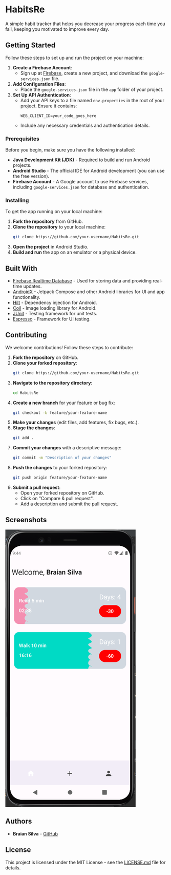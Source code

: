 # HabitsRe

A simple habit tracker that helps you decrease your progress each time you fail, keeping you motivated to improve every day.

## Getting Started

Follow these steps to set up and run the project on your machine:

1. **Create a Firebase Account**:
   - Sign up at [Firebase](https://firebase.google.com/), create a new project, and download the `google-services.json` file.
2. **Add Configuration Files**:
   - Place the `google-services.json` file in the `app` folder of your project.
3. **Set Up API Authentication**:
   - Add your API keys to a file named `env.properties` in the root of your project. Ensure it contains:
     ```
     WEB_CLIENT_ID=your_code_goes_here
     ```
   - Include any necessary credentials and authentication details.

### Prerequisites

Before you begin, make sure you have the following installed:

* **Java Development Kit (JDK)** - Required to build and run Android projects.
* **Android Studio** - The official IDE for Android development (you can use the free version).
* **Firebase Account** - A Google account to use Firebase services, including `google-services.json` for database and authentication.

### Installing

To get the app running on your local machine:

1. **Fork the repository** from GitHub.
2. **Clone the repository** to your local machine:
   ```bash
   git clone https://github.com/your-username/HabitsRe.git
   ```
3. **Open the project** in Android Studio.
4. **Build and run** the app on an emulator or a physical device.

## Built With

* [Firebase Realtime Database](https://firebase.google.com/docs/database) - Used for storing data and providing real-time updates.
* [AndroidX](https://developer.android.com/jetpack/androidx) - Jetpack Compose and other Android libraries for UI and app functionality.
* [Hilt](https://dagger.dev/hilt/) - Dependency injection for Android.
* [Coil](https://coil-kt.github.io/coil/) - Image loading library for Android.
* [JUnit](https://junit.org/junit4/) - Testing framework for unit tests.
* [Espresso](https://developer.android.com/training/testing/espresso) - Framework for UI testing.

## Contributing

We welcome contributions! Follow these steps to contribute:

1. **Fork the repository** on GitHub.
2. **Clone your forked repository**:
   ```bash
   git clone https://github.com/your-username/HabitsRe.git
   ```
3. **Navigate to the repository directory**:
   ```bash
   cd HabitsRe
   ```
4. **Create a new branch** for your feature or bug fix:
   ```bash
   git checkout -b feature/your-feature-name
   ```
5. **Make your changes** (edit files, add features, fix bugs, etc.).
6. **Stage the changes**:
   ```bash
   git add .
   ```
7. **Commit your changes** with a descriptive message:
   ```bash
   git commit -m "Description of your changes"
   ```
8. **Push the changes** to your forked repository:
   ```bash
   git push origin feature/your-feature-name
   ```
9. **Submit a pull request**:
   - Open your forked repository on GitHub.
   - Click on "Compare & pull request".
   - Add a description and submit the pull request.

## Screenshots

![HomeScreen](./assets/homeScreen.png)

## Authors

* **Braian Silva** - [GitHub](https://github.com/BraianS)

## License

This project is licensed under the MIT License - see the [LICENSE.md](LICENSE.md) file for details.
